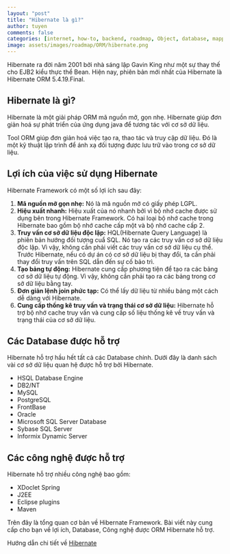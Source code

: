```yaml
---
layout: "post"
title: "Hibernate là gì?"
author: tuyen
comments: false
categories: [internet, how-to, backend, roadmap, Object, database, mapping]
image: assets/images/roadmap/ORM/hibernate.png
---
```

Hibernate ra đời năm 2001 bởi nhà sáng lập Gavin King như một sự thay thế cho EJB2 kiểu thực thể Bean. Hiện nay, phiên bản mới nhất của Hibernate là Hibernate ORM 5.4.19.Final.

## Hibernate là gì?

Hibernate là một giải pháp ORM mã nguồn mở, gọn nhẹ. Hibernate giúp đơn giản hoá sự phát triển của ứng dụng java để tương tác với cơ sở dữ liệu.

Tool ORM giúp đơn giản hoá việc tạo ra, thao tác và truy cập dữ liệu. Đó là một kỹ thuật lập trình để ánh xạ đối tượng được lưu trữ vào trong cơ sở dữ liệu.

## Lợi ích của việc sử dụng Hibernate

Hibernate Framework có một số lợi ích sau đây:

1.  **Mã nguồn mở gọn nhẹ:** Nó là mã nguồn mở có giấy phép LGPL.
2. **Hiệu xuất nhanh:** Hiệu xuất của nó nhanh bởi vì bộ nhớ cache được sử dụng bên trong Hibernate Framework. Có hai loại bộ nhớ cache trong Hibernate bao gồm bộ nhớ cache cấp một và bộ nhớ cache cấp 2.
3. **Truy vấn cơ sở dữ liệu độc lập:** HQL(Hibernate Query Language) là phiên bản hướng đối tượng cuẩ SQL. Nó tạo ra các truy vấn cơ sở dữ liệu độc lập. Vì vậy, không cần phải viết các truy vấn cơ sở dữ liệu cụ thể. Trước Hibernate, nếu có dự án có cơ sở dữ liệu bị thay đổi, ta cần phải thay đổi truy vấn trên SQL dẫn đến sự cố bảo trì.
4. **Tạo bảng tự động:** Hibernate cung cấp phương tiện để tạo ra các bảng cơ sở dữ liệu tự động. Vì vậy, không cần phải tạo ra các bảng trong cơ sở dữ liệu bằng tay.
5. **Đơn giản lệnh join phức tạp:** Có thể lấy dữ liệu từ nhiều bảng một cách dễ dàng với Hibernate.
6. **Cung cấp thống kê truy vấn và trạng thái cơ sở dữ liệu:** Hibernate hỗ trợ bộ nhớ cache truy vấn và cung cấp số liệu thống kê về truy vấn và trạng thái của cơ sở dữ liệu.

## Các Database được hỗ trợ

Hibernate hỗ trợ hầu hết tất cả các Database chính. Dưới đây là danh sách vài cơ sở dữ liệu quan hệ được hỗ trợ bởi Hibernate.

- HSQL Database Engine
- DB2/NT
- MySQL
- PostgreSQL
- FrontBase
- Oracle
- Microsoft SQL Server Database
- Sybase SQL Server
- Informix Dynamic Server

## Các công nghệ được hỗ trợ

Hibernate hỗ trợ nhiều công nghệ bao gồm:

- XDoclet Spring
- J2EE
- Eclipse plugins
- Maven

Trên đây là tổng quan cơ bản về Hibernate Framework. Bài viết này cung cấp cho bạn về lợi ích, Database, Công nghệ được ORM Hibernate hỗ trợ.

Hướng dẫn chi tiết về [Hibernate](https://www.tutorialspoint.com/hibernate/index.htm)